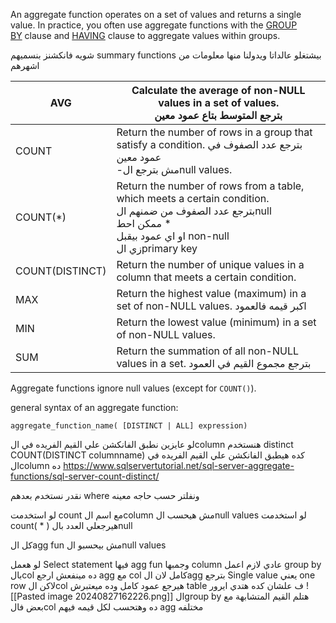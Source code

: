 An aggregate function operates on a set of values and returns a single value. In practice, you often use aggregate functions with the [GROUP BY](https://www.sqlservertutorial.net/sql-server-basics/sql-server-group-by/) clause and [HAVING](https://www.sqlservertutorial.net/sql-server-basics/sql-server-having/) clause to aggregate values within groups.

شويه فانكشنز بنسميهم summary functions بيشتغلو عالداتا ويدولنا منها معلومات 
من اشهرهم

| AVG             | Calculate the average of non-NULL values in a set of values.<br> بترجع المتوسط بتاع عمود معين                                                                                      |
| --------------- | ---------------------------------------------------------------------------------------------------------------------------------------------------------------------------------- |
| COUNT           | Return the number of rows in a group that satisfy a condition.    بترجع عدد الصفوف في عمود معين <br>-مش بترجع الnull values.                                                       |
| COUNT(*)        | Return the number of rows from a table, which meets a certain condition.<br>بترجع عدد الصفوف من ضمنهم الnull <br>ممكن احط *<br> او اي عمود بيقبل non-null <br>زي الprimary key<br> |
| COUNT(DISTINCT) | Return the number of unique values in a column that meets a certain condition.                                                                                                     |
| MAX             | Return the highest value (maximum) in a set of non-NULL values. اكبر قيمه فالعمود                                                                                                  |
| MIN             | Return the lowest value (minimum) in a set of non-NULL values.                                                                                                                     |
| SUM             | Return the summation of all non-NULL values in a set. بترجع مجموع القيم في العمود                                                                                                  |
Aggregate functions ignore null values (except for `COUNT()`).

general syntax of an aggregate function:

`aggregate_function_name( [DISTINCT | ALL] expression)`

لو عايزين نطبق الفانكشن علي القيم الفريده في الcolumn هنستخدم distinct 
COUNT(DISTINCT columnname)
كده هيطبق الفانكشن علي القيم الفريده في الcolumn ده
https://www.sqlservertutorial.net/sql-server-aggregate-functions/sql-server-count-distinct/


نقدر نستخدم بعدهم where ونفلتر حسب حاجه معينه


لو استخدمت count مع اسم الcolumn مش هيحسب الnull values 
لو استخدمت   count( * ) هيرجعلي العدد بالnull 

كل الagg fun مش بيحسبو الnull values 

لو هعمل Select statement فيها agg fun وجمبها column عادي
لازم اعمل group by بالcol ده
مينفعش ارجع agg مع col كامل
لان الagg بترجع Single value يعني one row
لاكن الcol هيرجع عمود كامل
وده ميعتبرش table ف علشان كده هتدي ايرور
![[Pasted image 20240827162226.png]]
الgroup by هتلم القيم المتشابهة مع بعض فالcol ده وهتحسب لكل قيمه فيهم agg مختلفه


